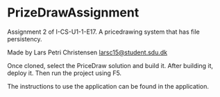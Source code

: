 # PrizeDrawAssignment
Assignment 2 of I-CS-U1-1-E17. 
A pricedrawing system that has file persistency.

Made by
Lars Petri Christensen
larsc15@student.sdu.dk

Once cloned, select the PriceDraw solution and build it. 
After building it, deploy it. 
Then run the project using F5.

The instructions to use the application can be found in the application.
